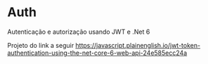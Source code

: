 # Auth
Autenticação e autorização usando JWT e .Net 6

Projeto do link a seguir
https://javascript.plainenglish.io/jwt-token-authentication-using-the-net-core-6-web-api-24e585ecc24a
